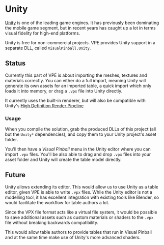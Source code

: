 # Unity

[Unity](https://unity.com/) is one of the leading game engines. It has 
previously been dominating the mobile game segment, but in recent years
has caught up a lot in terms visual fidelity for high-end platforms.

Unity is free for non-commercial projects. VPE provides Unity support in a
separate DLL, called `VisualPinball.Unity`.

## Status

Currently this part of VPE is about importing the meshes, textures and 
materials correctly. You can either do a full import, meaning Unity will
generate its own assets for an imported table, a quick import which only loads
it into memory, or drag a `.vpx` file into Unity directly.

It currently uses the built-in renderer, but will also be compatible with
Unity's [High Definition Render Pipeline](https://docs.unity3d.com/Packages/com.unity.render-pipelines.high-definition@7.1/manual/index.html)

### Usage

When you compile the solution, grab the produced DLLs of this project (all
but the `Unity*` dependencies), and copy them to your Unity project's asset
folder.

You'll then have a *Visual Pinball* menu in the Unity editor where you can 
import `.vpx` files. You'll be also able to drag and drop `.vpx` files into 
your asset folder and Unity will create the table model directly.

## Future

Unity allows extending its editor. This would allow us to use Unity as a table
editor, given VPE is able to write `.vpx` files. While the Unity editor is not
a modelling tool, it has excellent integration with existing tools like 
Blender, so would facilitate the workflow for table authors a lot.

Since the VPX file format acts like a virtual file system, it would be possible
to save additional assets such as custom materials or shaders to the `.vpx` 
file without breaking backwards compatibility.

This would allow table authors to provide tables that run in Visual Pinball and
at the same time make use of Unity's more advanced shaders.
